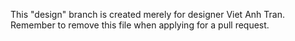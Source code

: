 This "design" branch is created merely for designer Viet Anh Tran.
Remember to remove this file when applying for a pull request.